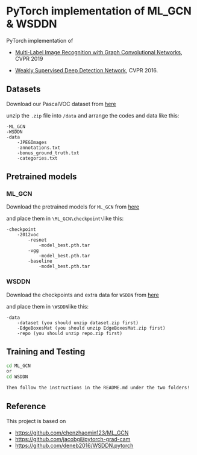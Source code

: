 # PyTorch implementation of  ML_GCN & WSDDN

PyTorch implementation of

* [Multi-Label Image Recognition with Graph Convolutional Networks](https://arxiv.org/abs/1904.03582), CVPR 2019

* [Weakly Supervised Deep Detection Network](<https://arxiv.org/pdf/1511.02853.pdf>), CVPR 2016.



## Datasets

Download our PascalVOC dataset from [here](https://cloud.tsinghua.edu.cn/d/e53b38fbb9854d0792ff/)

unzip the `.zip` file into `/data` and arrange the codes and data like this:

```
-ML_GCN
-WSDDN
-data
	-JPEGImages
	-annotations.txt
	-bonus_ground_truth.txt
	-categories.txt
```

## Pretrained models

### ML_GCN

Download the pretrained models for `ML_GCN` from [here](https://cloud.tsinghua.edu.cn/d/33e219ed6b5444d283dc/)

and place them in `\ML_GCN\checkpoint\`like this:

```
-checkpoint
	-2012voc
		-resnet
			-model_best.pth.tar
		-vgg
			-model_best.pth.tar
		-baseline
			-model_best.pth.tar
```



### WSDDN

Download the checkpoints and extra data for `WSDDN` from [here](https://cloud.tsinghua.edu.cn/d/371c68e3eb594cac85e5/)

and place them in `\WSDDN`like this:

```
-data
	-dataset (you should unzip dataset.zip first)
	-EdgeBoxesMat (you should unzip EdgeBoxesMat.zip first)
	-repo (you should unzip repo.zip first)
```



## Training and Testing

```sh
cd ML_GCN
or
cd WSDDN
```

```sh
Then follow the instructions in the README.md under the two folders!
```



## Reference

This project is based on

* https://github.com/chenzhaomin123/ML_GCN 
* <https://github.com/jacobgil/pytorch-grad-cam>
* https://github.com/deneb2016/WSDDN.pytorch

